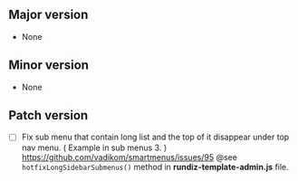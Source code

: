 

## Major version
- None

## Minor version
- None

## Patch version
- [ ] Fix sub menu that contain long list and the top of it disappear under top nav menu. ( Example in sub menus 3. )
    https://github.com/vadikom/smartmenus/issues/95
    @see `hotfixLongSidebarSubmenus()` method in **rundiz-template-admin.js** file.